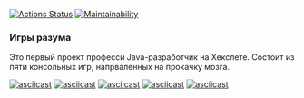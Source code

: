 [![Actions Status](https://github.com/vaspav98/java-project-61/workflows/hexlet-check/badge.svg)](https://github.com/vaspav98/java-project-61/actions)
[![Maintainability](https://api.codeclimate.com/v1/badges/e234fe07efb6fd2dc36d/maintainability)](https://codeclimate.com/github/vaspav98/java-project-61/maintainability)
### Игры разума
Это первый проект професси Java-разработчик на Хекслете. Состоит из пяти консольных игр, напрваленных на прокачку мозга. 

[![asciicast](https://asciinema.org/a/544084.svg)](https://asciinema.org/a/544084)
[![asciicast](https://asciinema.org/a/544393.svg)](https://asciinema.org/a/544393)
[![asciicast](https://asciinema.org/a/544532.svg)](https://asciinema.org/a/544532)
[![asciicast](https://asciinema.org/a/544547.svg)](https://asciinema.org/a/544547)
[![asciicast](https://asciinema.org/a/544558.svg)](https://asciinema.org/a/544558)
